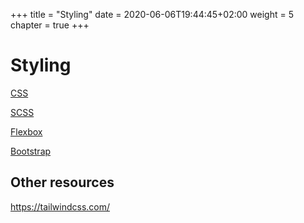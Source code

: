 +++
title = "Styling"
date = 2020-06-06T19:44:45+02:00
weight = 5
chapter = true
+++


# Styling

[CSS](css/)

[SCSS](scss/)

[Flexbox](flexbox/)

[Bootstrap](bootstrap/)


## Other resources

https://tailwindcss.com/